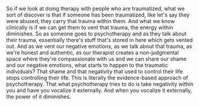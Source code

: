  So if we look at doing therapy with people who are traumatized, what we sort of discover is that if someone has been traumatized, like let's say they were abused, they carry that trauma within them. And what we know clinically is if we can get them to vent that trauma, the energy within diminishes. So as someone goes to psychotherapy and as they talk about their trauma, essentially there's stuff that's stored in here which gets vented out. And as we vent our negative emotions, as we talk about that trauma, as we're honest and authentic, as our therapist creates a non-judgmental space where they're compassionate with us and we can share our shame and our negative emotions, what starts to happen to the traumatic individuals? That shame and that negativity that used to control their life stops controlling their life. This is literally the evidence-based approach of psychotherapy. That what psychotherapy tries to do is take negativity within you and have you vocalize it externally. And when you vocalize it externally, the power of it diminishes.